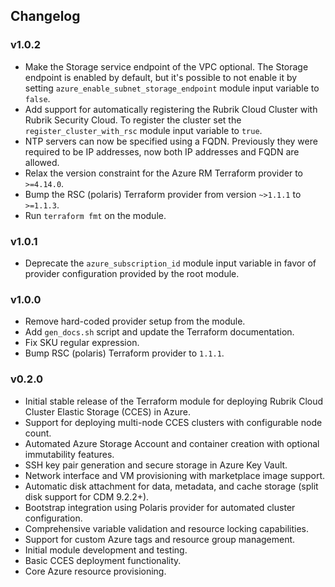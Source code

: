 ## Changelog

### v1.0.2
* Make the Storage service endpoint of the VPC optional. The Storage endpoint is enabled by default, but it's possible
  to not enable it by setting `azure_enable_subnet_storage_endpoint` module input variable to `false`.
* Add support for automatically registering the Rubrik Cloud Cluster with Rubrik Security Cloud. To register the cluster
  set the `register_cluster_with_rsc` module input variable to `true`.
* NTP servers can now be specified using a FQDN. Previously they were required to be IP addresses, now both IP addresses
  and FQDN are allowed.
* Relax the version constraint for the Azure RM Terraform provider to `>=4.14.0`.
* Bump the RSC (polaris) Terraform provider from version `~>1.1.1` to `>=1.1.3`.
* Run `terraform fmt` on the module.

### v1.0.1
* Deprecate the `azure_subscription_id` module input variable in favor of provider configuration provided by the root
  module.

### v1.0.0
* Remove hard-coded provider setup from the module.
* Add `gen_docs.sh` script and update the Terraform documentation.
* Fix SKU regular expression.
* Bump RSC (polaris) Terraform provider to `1.1.1`.

### v0.2.0
* Initial stable release of the Terraform module for deploying Rubrik Cloud Cluster Elastic Storage (CCES) in Azure.
* Support for deploying multi-node CCES clusters with configurable node count.
* Automated Azure Storage Account and container creation with optional immutability features.
* SSH key pair generation and secure storage in Azure Key Vault.
* Network interface and VM provisioning with marketplace image support.
* Automatic disk attachment for data, metadata, and cache storage (split disk support for CDM 9.2.2+).
* Bootstrap integration using Polaris provider for automated cluster configuration.
* Comprehensive variable validation and resource locking capabilities.
* Support for custom Azure tags and resource group management.
* Initial module development and testing.
* Basic CCES deployment functionality.
* Core Azure resource provisioning.
